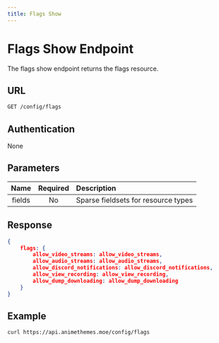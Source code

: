 ```yaml
---
title: Flags Show
---
```


# Flags Show Endpoint

The flags show endpoint returns the flags resource.

## URL

```sh
GET /config/flags
```

## Authentication

None

## Parameters

| Name    | Required | Description                                             |
| :-----: | :------: | :------------------------------------------------------ |
| fields  | No       | Sparse fieldsets for resource types                     |

## Response

```json
{
    flags: {
        allow_video_streams: allow_video_streams,
        allow_audio_streams: allow_audio_streams,
        allow_discord_notifications: allow_discord_notifications,
        allow_view_recording: allow_view_recording,
        allow_dump_downloading: allow_dump_downloading
    }
}
```

## Example

```bash
curl https://api.animethemes.moe/config/flags
```
